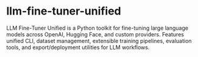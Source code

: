 # llm-fine-tuner-unified
LLM Fine-Tuner Unified is a Python toolkit for fine-tuning large language models across OpenAI, Hugging Face, and custom providers. Features unified CLI, dataset management, extensible training pipelines, evaluation tools, and export/deployment utilities for LLM workflows.
